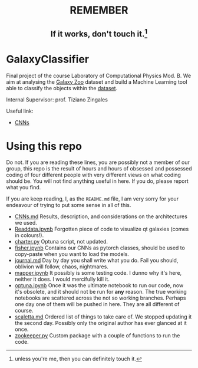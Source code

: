 # <p align='center'> REMEMBER </p>
## <p align='center'> If it works, don't touch it.[^1] </p>
[^1]: unless you're me, then you can definitely touch it.


# GalaxyClassifier
Final project of the course Laboratory of Computational Physics Mod. B. We aim at analysing the [Galaxy Zoo](https://www.zooniverse.org/projects/zookeeper/galaxy-zoo/classify) dataset and build a Machine Learning tool able to classify the objects within the [dataset](https://www.kaggle.com/competitions/galaxy-zoo-the-galaxy-challenge/data). 

Internal Supervisor: prof. Tiziano Zingales

Useful link:

- [CNNs](https://www.tensorflow.org/tutorials/images/cnn)


# Using this repo
Do not. If you are reading these lines, you are possibly not a member of our group, this repo is the result of hours and hours of obsessed and possessed coding of four different people with very different views on what coding should be. You will not find anything useful in here. If you do, please report what you find. 

If you are keep reading, I, as the `README.md` file, I am very sorry for your endeavour of trying to put some sense in all of this.

* [CNNs.md](https://github.com/margherita-lera/GalaxyClassifier/blob/main/CNNs.md) Results, description, and considerations on the architectures we used.
* [Readdata.ipynb](https://github.com/margherita-lera/GalaxyClassifier/blob/main/Readdata.ipynb) Forgotten piece of code to visualize qt galaxies (comes in colours!).
* [charter.py](https://github.com/margherita-lera/GalaxyClassifier/blob/main/charter.py) Optuna script, not updated.
* [fisher.ipynb](https://github.com/margherita-lera/GalaxyClassifier/blob/main/fisher.ipynb) Contains our CNNs as pytorch classes, should be used to copy-paste when you want to load the models.
* [journal.md](https://github.com/margherita-lera/GalaxyClassifier/blob/main/journal.md) Day by day you shall write what you do. Fail you should, oblivion will follow, chaos, nightmares.
* [mapper.ipynb](https://github.com/margherita-lera/GalaxyClassifier/blob/main/mapper.ipynb) It possibly is some testing code. I dunno why it's here, neither it does. I would mercifully kill it.
* [optuna.ipynb](https://github.com/margherita-lera/GalaxyClassifier/blob/main/optuna.ipynb) Once it was the ultimate notebook to run our code, now it's obsolete, and it should not be run for **any** reason. The true working notebooks are scattered across the not so working branches. Perhaps one day one of them will be pushed in here. They are all different of course.
* [scaletta.md](https://github.com/margherita-lera/GalaxyClassifier/blob/main/scaletta.md) Ordered list of things to take care of. We stopped updating it the second day. Possibly only the original author has ever glanced at it once.
* [zookeeper.py](https://github.com/margherita-lera/GalaxyClassifier/blob/main/zookeeper.py) Custom package with a couple of functions to run the code.
